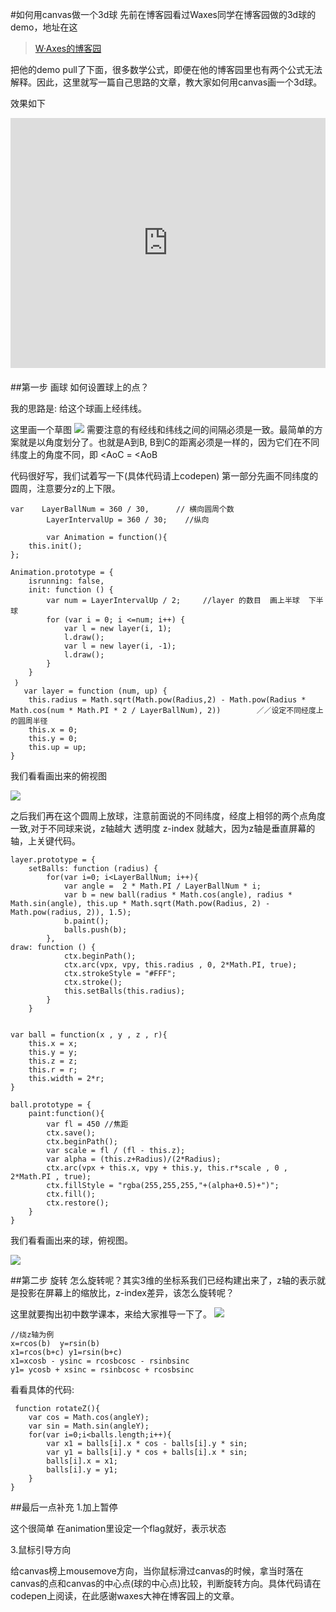 #如何用canvas做一个3d球
先前在博客园看过Waxes同学在博客园做的3d球的demo，地址在这

> [W·Axes的博客园](http://www.cnblogs.com/axes/p/4960171.html)


把他的demo pull了下面，很多数学公式，即便在他的博客园里也有两个公式无法解释。因此，这里就写一篇自己思路的文章，教大家如何用canvas画一个3d球。

效果如下

<div  style="margin-bottom: 20px;"><iframe  height='400' scrolling='no' width=510  title='3d circle' src='http://codepen.io/shadowwalkerzero/embed/PpaGxb/?height=400&theme-id=0&default-tab=result,result&embed-version=2' frameborder='no' allowtransparency='true' allowfullscreen='true' style='width: 100%;'>
</iframe></div>

##第一步 画球
如何设置球上的点？
 
我的思路是: 给这个球画上经纬线。

这里画一个草图
<img src="pic_1.png">
需要注意的有经线和纬线之间的间隔必须是一致。最简单的方案就是以角度划分了。也就是A到B, B到C的距离必须是一样的，因为它们在不同纬度上的角度不同，即 <AoC = <AoB

代码很好写，我们试着写一下(具体代码请上codepen) 
第一部分先画不同纬度的圆周，注意要分z的上下限。

	var    LayerBallNum = 360 / 30,      // 横向圆周个数
    		LayerIntervalUp = 360 / 30;    //纵向
    		
    		var Animation = function(){
        this.init();
    };

    Animation.prototype = {
        isrunning: false,
        init: function () {
            var num = LayerIntervalUp / 2;     //layer 的数目  画上半球  下半球
            for (var i = 0; i <=num; i++) {
                var l = new layer(i, 1);
                l.draw();
                var l = new layer(i, -1);
                l.draw();
            }
		}
     ｝
       var layer = function (num, up) {
        this.radius = Math.sqrt(Math.pow(Radius,2) - Math.pow(Radius * Math.cos(num * Math.PI * 2 / LayerBallNum), 2))		  ／／设定不同经度上的圆周半径
        this.x = 0;
        this.y = 0;
        this.up = up;
    }
 我们看看画出来的俯视图
 
 <img src='pic_2.png'>
 
 之后我们再在这个圆周上放球，注意前面说的不同纬度，经度上相邻的两个点角度一致,对于不同球来说，z轴越大 透明度 z-index 就越大，因为z轴是垂直屏幕的轴，上关键代码。

    layer.prototype = {
        setBalls: function (radius) {
            for(var i=0; i<LayerBallNum; i++){
                var angle =  2 * Math.PI / LayerBallNum * i;
                var b = new ball(radius * Math.cos(angle), radius * Math.sin(angle), this.up * Math.sqrt(Math.pow(Radius, 2) - Math.pow(radius, 2)), 1.5);
                b.paint();
                balls.push(b);
            },
	draw: function () {
	            ctx.beginPath();
	            ctx.arc(vpx, vpy, this.radius , 0, 2*Math.PI, true);
	            ctx.strokeStyle = "#FFF";
	            ctx.stroke();
	            this.setBalls(this.radius);
	        }
        }
        
  
    var ball = function(x , y , z , r){
        this.x = x;
        this.y = y;
        this.z = z;
        this.r = r;
        this.width = 2*r;
    }

    ball.prototype = {
        paint:function(){
            var fl = 450 //焦距
            ctx.save();
            ctx.beginPath();
            var scale = fl / (fl - this.z);
            var alpha = (this.z+Radius)/(2*Radius);
            ctx.arc(vpx + this.x, vpy + this.y, this.r*scale , 0 , 2*Math.PI , true);
            ctx.fillStyle = "rgba(255,255,255,"+(alpha+0.5)+")";
            ctx.fill();
            ctx.restore();
        }
    }      

我们看看画出来的球，俯视图。

<img src='pic_3.png'>

##第二步 旋转
怎么旋转呢？其实3维的坐标系我们已经构建出来了，z轴的表示就是投影在屏幕上的缩放比，z-index差异，该怎么旋转呢？

这里就要掏出初中数学课本，来给大家推导一下了。
<img src='pic_4.png'>

	//绕z轴为例
	x=rcos(b)  y=rsin(b)
	x1=rcos(b+c) y1=rsin(b+c)
	x1=xcosb - ysinc = rcosbcosc - rsinbsinc  
    y1= ycosb + xsinc = rsinbcosc + rcosbsinc  
    
看看具体的代码:

	 function rotateZ(){
        var cos = Math.cos(angleY);
        var sin = Math.sin(angleY);
        for(var i=0;i<balls.length;i++){
            var x1 = balls[i].x * cos - balls[i].y * sin;
            var y1 = balls[i].y * cos + balls[i].x * sin;
            balls[i].x = x1;
            balls[i].y = y1;
        }
    }    

##最后一点补充
1.加上暂停

这个很简单 在animation里设定一个flag就好，表示状态

3.鼠标引导方向

给canvas榜上mousemove方向，当你鼠标滑过canvas的时候，拿当时落在canvas的点和canvas的中心点(球的中心点)比较，判断旋转方向。具体代码请在codepen上阅读，在此感谢waxes大神在博客园上的文章。
